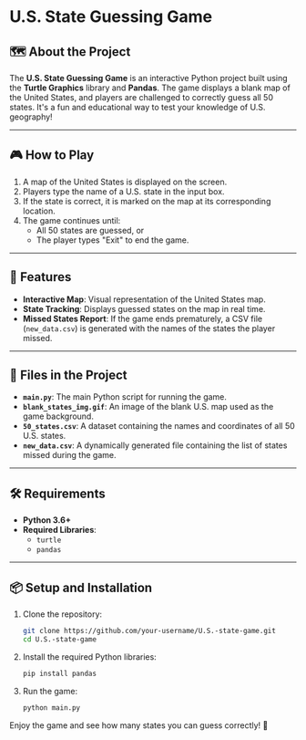 # U.S. State Guessing Game

## 🗺️ About the Project
The **U.S. State Guessing Game** is an interactive Python project built using the **Turtle Graphics** library and **Pandas**. The game displays a blank map of the United States, and players are challenged to correctly guess all 50 states. It's a fun and educational way to test your knowledge of U.S. geography!

---

## 🎮 How to Play
1. A map of the United States is displayed on the screen.
2. Players type the name of a U.S. state in the input box.
3. If the state is correct, it is marked on the map at its corresponding location.
4. The game continues until:
   - All 50 states are guessed, or
   - The player types "Exit" to end the game.

---

## 🚀 Features
- **Interactive Map**: Visual representation of the United States map.
- **State Tracking**: Displays guessed states on the map in real time.
- **Missed States Report**: If the game ends prematurely, a CSV file (`new_data.csv`) is generated with the names of the states the player missed.

---

## 📁 Files in the Project
- **`main.py`**: The main Python script for running the game.
- **`blank_states_img.gif`**: An image of the blank U.S. map used as the game background.
- **`50_states.csv`**: A dataset containing the names and coordinates of all 50 U.S. states.
- **`new_data.csv`**: A dynamically generated file containing the list of states missed during the game.

---

## 🛠️ Requirements
- **Python 3.6+**
- **Required Libraries**:
  - `turtle`
  - `pandas`

---

## 📦 Setup and Installation
1. Clone the repository:
   ```bash
   git clone https://github.com/your-username/U.S.-state-game.git
   cd U.S.-state-game
   ```
2. Install the required Python libraries:
   ```bash
   pip install pandas
   ```
3. Run the game:
   ```bash
   python main.py
   ```

Enjoy the game and see how many states you can guess correctly! 🌟
